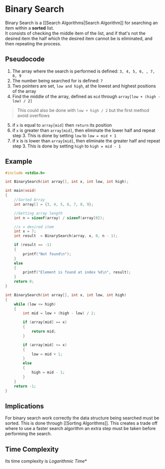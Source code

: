 # Binary Search
Binary Search is a [[Search Algorithms|Search Algorithm]] for searching an item within a **sorted** list.  
It consists of checking the middle item of the list, and if that's not the desired item the half which the desired item cannot be is eliminated, and then repeating the process.


## Pseudocode
1. The array where the search is performed is defined: 
    `3, 4, 5, 6, , 7, 8, 9`
2. The number being searched for is defined:
    `7`
3. Two pointers are set, `low and high`, at the lowest and highest positions of the array
4. Find the middle of the array, defined as `mid` through `array[low + (high - low) / 2]`
> This could also be done with `low + high / 2` but the first method avoid overflows
5. if `x` is equal to `array[mid]` then `return` its position 
6. if `x` is greater than `array[mid]`, then eliminate the lower half and repeat step 3. This is done by setting `low` to `low = mid + 1`
7. if x is is lower than `array[mid]`, then eliminate the greater half and repeat step 3. This is done by setting `high` to `high = mid - 1`

## Example

```c
#include <stdio.h>

int BinarySearch(int array[], int x, int low, int high);

int main(void)
{
    //Sorted Array
    int array[] = {3, 4, 5, 6, 7, 8, 9};

    //Getting array length
    int n = sizeof(array) / sizeof(array[0]);

    //x = desired item
    int x = 7;
    int result  = BinarySearch(array, x, 0, n - 1);

    if (result == -1)
    {
        printf("Not found\n");
    }
    else
    {
        printf("Element is found at index %d\n", result);
    }
    return 0;
}

int BinarySearch(int array[], int x, int low, int high)
{
    while (low <= high)
    {
        int mid = low + (high - low) / 2;

        if (array[mid] == x)
        {
            return mid;
        }

        if (array[mid] <= x)
        {
            low = mid + 1;
        }
        else
        {
            high = mid - 1;
        }
    }
    return -1;
}

```
## Implications
For binary search work correctly the data structure being searched must be sorted. This is done through [[Sorting Algorithms]]. This creates a trade off where to use a faster search algorithm an extra step must be taken before performing the search.

## Time Complexity
Its time complexity is *Logarithmic Time**
